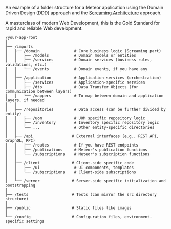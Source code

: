 An example of a folder structure for a Meteor application using the
Domain Driven Design (DDD) approach and the
[Screaming Architecture](https://blog.cleancoder.com/uncle-bob/2011/09/30/Screaming-Architecture.html) approach.

A masterclass of modern Web Development, this is the Gold Standard for rapid and reliable Web development.

```
/your-app-root
│
├── /imports
│   ├── /domain               # Core business logic (Screaming part)
│   │   ├── /models           # Domain models or entities
│   │   ├── /services         # Domain services (business rules, validations, etc.)
│   │   └── /events           # Domain events, if you have any
│   │
│   ├── /application          # Application services (orchestration)
│   │   ├── /services         # Application-specific services
│   │   ├── /dto              # Data Transfer Objects (for communication between layers)
│   │   └── /mappers          # To map between domain and application layers, if needed
│   │
│   ├── /repositories         # Data access (can be further divided by entity)
│   │   ├── /uom              # UOM specific repository logic
│   │   ├── /inventory        # Inventory specific repository logic
│   │   └── ...               # Other entity-specific directories
│   │
│   ├── /api                 # External interfaces (e.g., REST API, GraphQL, RPC)
│   │   ├── /routes           # If you have REST endpoints
│   │   ├── /publications     # Meteor's publication functions
│   │   └── /subscriptions    # Meteor's subscription functions
│   │
│   ├── /client              # Client-side specific code
│   │   ├── /ui               # UI components, templates
│   │   └── /subscriptions    # Client-side subscriptions
│   │
│   └── /server              # Server-side specific initialization and bootstrapping
│
├── /tests                   # Tests (can mirror the src directory structure)
│
├── /public                  # Static files like images
│
└── /config                  # Configuration files, environment-specific settings
```
